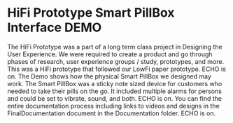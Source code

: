 # HiFi Prototype Smart PillBox Interface DEMO 
The HiFi Prototype was a part of a long term class project in Designing the User Experience. We were required to create a product and go through phases of research, user experience groups / study, prototypes, and more. This was a HiFi prototype that followed our LowFi paper prototype. 
ECHO is on.
The Demo shows how the physical Smart PillBox we designed may work. The Smart PillBox was a sticky note sized device for customers who needed to take their pills on the go. It included multiple alarms for persons and could be set to vibrate, sound, and both. 
ECHO is on.
You can find the entire documentation process including links to videos and designs in the FinalDocumentation document in the Documentation folder. 
ECHO is on.
